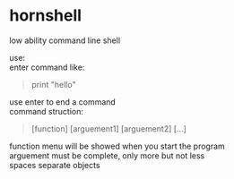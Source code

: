 # hornshell
low ability command line shell<br>

use:<br>
enter command like:<br>

>print "hello"<br>

use enter to end a command<br>
command struction:<br>

>[function] [arguement1] [arguement2] [...]<br>

function menu will be showed when you start the program<br>
arguement must be complete, only more but not less<br>
spaces separate objects<br>
